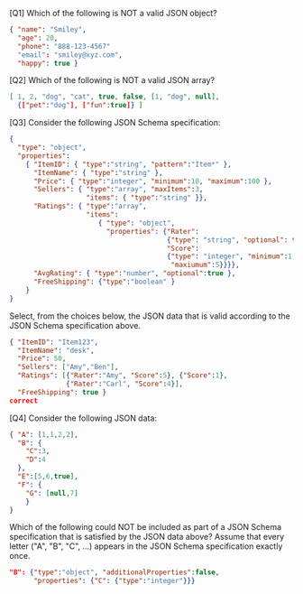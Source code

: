 [Q1] Which of the following is NOT a valid JSON object?

```JSON
{ "name": "Smiley",
  "age": 20,
  "phone": "888-123-4567"
  "email": "smiley@xyz.com",
  "happy": true }
```

[Q2] Which of the following is NOT a valid JSON array?

```JSON
[ 1, 2, "dog", "cat", true, false, [1, "dog", null],
  {["pet":"dog"], ["fun":true]} ]
```

[Q3] Consider the following JSON Schema specification:

```JSON
{
  "type": "object",
  "properties":
    { "ItemID": { "type":"string", "pattern":"Item*" },
      "ItemName": { "type":"string" },
      "Price": { "type":"integer", "minimum":10, "maximum":100 },
      "Sellers": { "type":"array", "maxItems":3,
                   "items": { "type":"string" }},
      "Ratings": { "type":"array",
                   "items":
                      { "type": "object",
                        "properties": {"Rater":
                                       {"type": "string", "optional": true},
                                       "Score":
                                       {"type": "integer", "minimum":1,
                                        "maxiumum":5}}}},
      "AvgRating": { "type":"number", "optional":true },
      "FreeShipping": {"type":"boolean" }
    }
}
```

Select, from the choices below, the JSON data that is valid according to the JSON Schema specification above.

``` JSON
{ "ItemID": "Item123",
  "ItemName": "desk",
  "Price": 50,
  "Sellers": ["Amy","Ben"],
  "Ratings": [{"Rater":"Amy", "Score":5}, {"Score":1},
              {"Rater":"Carl", "Score":4}],
  "FreeShipping": true }
correct
```

[Q4] Consider the following JSON data:

``` JSON
{ "A": [1,1,2,2],
  "B": {
    "C":3,
    "D":4
  },
  "E":[5,6,true],
  "F": {
    "G": [null,7]
    }
}

```

Which of the following could NOT be included as part of a JSON Schema specification that is satisfied by the JSON data above? Assume that every letter ("A", "B", "C", ...) appears in the JSON Schema specification exactly once.

```JSON
"B": {"type":"object", "additionalProperties":false,
      "properties": {"C": {"type":"integer"}}}
```
